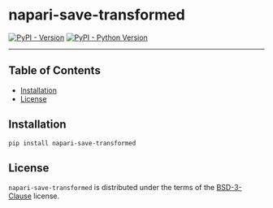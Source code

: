 # napari-save-transformed

[![PyPI - Version](https://img.shields.io/pypi/v/napari-save-transformed.svg)](https://pypi.org/project/napari-save-transformed)
[![PyPI - Python Version](https://img.shields.io/pypi/pyversions/napari-save-transformed.svg)](https://pypi.org/project/napari-save-transformed)

-----

## Table of Contents

- [Installation](#installation)
- [License](#license)

## Installation

```console
pip install napari-save-transformed
```

## License

`napari-save-transformed` is distributed under the terms of the [BSD-3-Clause](https://spdx.org/licenses/BSD-3-Clause.html) license.
